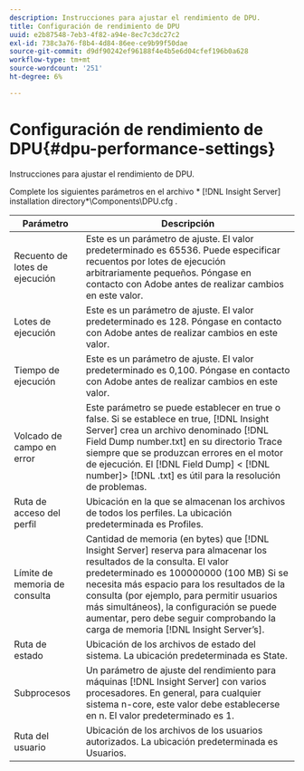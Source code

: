 ```yaml
---
description: Instrucciones para ajustar el rendimiento de DPU.
title: Configuración de rendimiento de DPU
uuid: e2b87548-7eb3-4f82-a94e-8ec7c3dc27c2
exl-id: 738c3a76-f8b4-4d84-86ee-ce9b99f50dae
source-git-commit: d9df90242ef96188f4e4b5e6d04cfef196b0a628
workflow-type: tm+mt
source-wordcount: '251'
ht-degree: 6%

---
```


# Configuración de rendimiento de DPU{#dpu-performance-settings}

Instrucciones para ajustar el rendimiento de DPU.

Complete los siguientes parámetros en el archivo * [!DNL Insight Server] installation directory*\Components\DPU.cfg .

| Parámetro | Descripción |
|---|---|
| Recuento de lotes de ejecución | Este es un parámetro de ajuste. El valor predeterminado es 65536. Puede especificar recuentos por lotes de ejecución arbitrariamente pequeños. Póngase en contacto con Adobe antes de realizar cambios en este valor. |
| Lotes de ejecución | Este es un parámetro de ajuste. El valor predeterminado es 128. Póngase en contacto con Adobe antes de realizar cambios en este valor. |
| Tiempo de ejecución | Este es un parámetro de ajuste. El valor predeterminado es 0,100. Póngase en contacto con Adobe antes de realizar cambios en este valor. |
| Volcado de campo en error | Este parámetro se puede establecer en true o false. Si se establece en true, [!DNL Insight Server] crea un archivo denominado [!DNL Field Dump number.txt] en su directorio Trace siempre que se produzcan errores en el motor de ejecución. El [!DNL Field Dump] &lt; [!DNL number]> [!DNL .txt] es útil para la resolución de problemas. |
| Ruta de acceso del perfil | Ubicación en la que se almacenan los archivos de todos los perfiles. La ubicación predeterminada es Profiles\. |
| Límite de memoria de consulta | Cantidad de memoria (en bytes) que [!DNL Insight Server] reserva para almacenar los resultados de la consulta. El valor predeterminado es 100000000 (100 MB) Si se necesita más espacio para los resultados de la consulta (por ejemplo, para permitir usuarios más simultáneos), la configuración se puede aumentar, pero debe seguir comprobando la carga de memoria [!DNL Insight Server’s]. |
| Ruta de estado | Ubicación de los archivos de estado del sistema. La ubicación predeterminada es State\. |
| Subprocesos | Un parámetro de ajuste del rendimiento para máquinas [!DNL Insight Server] con varios procesadores. En general, para cualquier sistema n-core, este valor debe establecerse en n. El valor predeterminado es 1. |
| Ruta del usuario | Ubicación de los archivos de los usuarios autorizados. La ubicación predeterminada es Usuarios\. |
